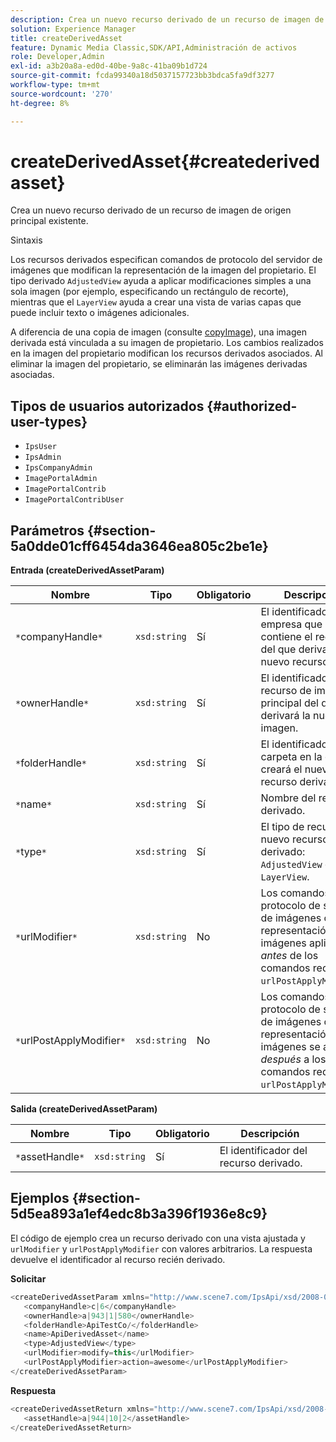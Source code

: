 ```yaml
---
description: Crea un nuevo recurso derivado de un recurso de imagen de origen principal existente.
solution: Experience Manager
title: createDerivedAsset
feature: Dynamic Media Classic,SDK/API,Administración de activos
role: Developer,Admin
exl-id: a3b20a8a-ed0d-40be-9a8c-41ba09b1d724
source-git-commit: fcda99340a18d5037157723bb3bdca5fa9df3277
workflow-type: tm+mt
source-wordcount: '270'
ht-degree: 8%

---
```


# createDerivedAsset{#createderivedasset}

Crea un nuevo recurso derivado de un recurso de imagen de origen principal existente.

Sintaxis

<!--<a id="section_FE43FF204ED644C2AC901AF45982E942"></a>-->

Los recursos derivados especifican comandos de protocolo del servidor de imágenes que modifican la representación de la imagen del propietario. El tipo derivado `AdjustedView` ayuda a aplicar modificaciones simples a una sola imagen (por ejemplo, especificando un rectángulo de recorte), mientras que el `LayerView` ayuda a crear una vista de varias capas que puede incluir texto o imágenes adicionales.

A diferencia de una copia de imagen (consulte [copyImage](../../../operations/c-operations-intro/c-methods/r-copy-image.md#reference-0785131e690b4ad08be69172023f35d0)), una imagen derivada está vinculada a su imagen de propietario. Los cambios realizados en la imagen del propietario modifican los recursos derivados asociados. Al eliminar la imagen del propietario, se eliminarán las imágenes derivadas asociadas.

## Tipos de usuarios autorizados {#authorized-user-types}

* `IpsUser`
* `IpsAdmin`
* `IpsCompanyAdmin`
* `ImagePortalAdmin`
* `ImagePortalContrib`
* `ImagePortalContribUser`

## Parámetros {#section-5a0dde01cff6454da3646ea805c2be1e}

**Entrada (createDerivedAssetParam)**

| Nombre | Tipo | Obligatorio | Descripción |
|---|---|---|---|
| `*`companyHandle`*` | `xsd:string` | Sí | El identificador de la empresa que contiene el recurso del que derivará el nuevo recurso. |
| `*`ownerHandle`*` | `xsd:string` | Sí | El identificador del recurso de imagen principal del que se derivará la nueva imagen. |
| `*`folderHandle`*` | `xsd:string` | Sí | El identificador de la carpeta en la que se creará el nuevo recurso derivado. |
| `*`name`*` | `xsd:string` | Sí | Nombre del recurso derivado. |
| `*`type`*` | `xsd:string` | Sí | El tipo de recurso del nuevo recurso derivado: `AdjustedView` o `LayerView`. |
| `*`urlModifier`*` | `xsd:string` | No | Los comandos de protocolo de servicio de imágenes o representación de imágenes aplicados *antes* de los comandos request o `urlPostApplyModifier`. |
| `*`urlPostApplyModifier`*` | `xsd:string` | No | Los comandos de protocolo de servicio de imágenes o representación de imágenes se aplican *después* a los comandos request o `urlPostApplyModifier`. |

**Salida (createDerivedAssetParam)**

| Nombre | Tipo | Obligatorio | Descripción |
|---|---|---|---|
| `*`assetHandle`*` | `xsd:string` | Sí | El identificador del recurso derivado. |

## Ejemplos {#section-5d5ea893a1ef4edc8b3a396f1936e8c9}

El código de ejemplo crea un recurso derivado con una vista ajustada y `urlModifier` y `urlPostApplyModifier` con valores arbitrarios. La respuesta devuelve el identificador al recurso recién derivado.

**Solicitar**

```java
<createDerivedAssetParam xmlns="http://www.scene7.com/IpsApi/xsd/2008-01-15">
   <companyHandle>c|6</companyHandle>
   <ownerHandle>a|943|1|580</ownerHandle>
   <folderHandle>ApiTestCo/</folderHandle>
   <name>ApiDerivedAsset</name>
   <type>AdjustedView</type>
   <urlModifier>modify=this</urlModifier>
   <urlPostApplyModifier>action=awesome</urlPostApplyModifier>
</createDerivedAssetParam>
```

**Respuesta**

```java
<createDerivedAssetReturn xmlns="http://www.scene7.com/IpsApi/xsd/2008-01-15">
   <assetHandle>a|944|10|2</assetHandle>
</createDerivedAssetReturn>
```
